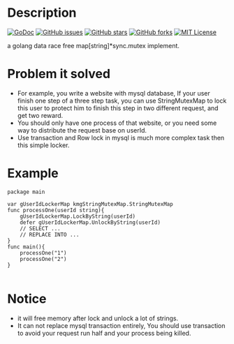 Description
===================
[![GoDoc](https://godoc.org/github.com/bronze1man/kmgStringMutexMap?status.svg)](https://godoc.org/github.com/bronze1man/kmgStringMutexMap)
[![GitHub issues](https://img.shields.io/github/issues/bronze1man/kmgStringMutexMap.svg)](https://github.com/bronze1man/kmgStringMutexMap/issues)
[![GitHub stars](https://img.shields.io/github/stars/bronze1man/kmgStringMutexMap.svg)](https://github.com/bronze1man/kmgStringMutexMap/stargazers)
[![GitHub forks](https://img.shields.io/github/forks/bronze1man/kmgStringMutexMap.svg)](https://github.com/bronze1man/kmgStringMutexMap/network)
[![MIT License](http://img.shields.io/badge/license-MIT-blue.svg?style=flat-square)](https://github.com/bronze1man/kmgStringMutexMap/blob/master/LICENSE)

a golang data race free map[string]*sync.mutex implement.

Problem it solved
===================
* For example, you write a website with mysql database, If your user finish one step of a three step task, you can use StringMutexMap to lock this user to protect him to finish this step in two different request, and get two reward.
* You should only have one process of that website, or you need some way to distribute the request base on userId.
* Use transaction and Row lock in mysql is much more complex task then this simple locker.

Example
===================
```golang
package main

var gUserIdLockerMap kmgStringMutexMap.StringMutexMap
func processOne(userId string){
    gUserIdLockerMap.LockByString(userId)
    defer gUserIdLockerMap.UnlockByString(userId)
    // SELECT ...
    // REPLACE INTO ...
}
func main(){
    processOne("1")
    processOne("2")
}


```

Notice
===================
* it will free memory after lock and unlock a lot of strings.
* It can not replace mysql transaction
entirely, You should use transaction to avoid your request run half and your process being killed.